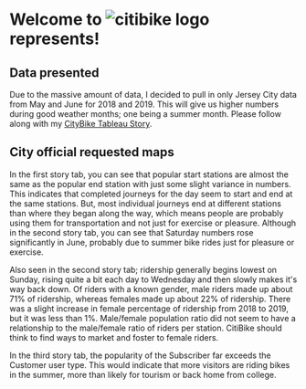 # Welcome to ![citibike logo](https://github.com/rneitzey/rneitzey/blob/master/citibike.jpg) represents!

## Data presented
Due to the massive amount of data, I decided to pull in only Jersey City data from May and June for 2018 and 2019. This will give us higher numbers during good weather months; one being a summer month. Please follow along with my [CityBike Tableau Story](https://public.tableau.com/profile/regina.neitzey#!/vizhome/CityBike_15846743652260/20182019fromMayJune-JerseyCitydata). 

## City official requested maps
In the first story tab, you can see that popular start stations are almost the same as the popular end station with just some slight variance in numbers. This indicates that completed journeys for the day seem to start and end at the same stations.  But, most individual journeys end at different stations than where they began along the way, which means people are probably using them for transportation and not just for exercise or pleasure. Although in the second story tab, you can see that Saturday numbers rose significantly in June, probably due to summer bike rides just for pleasure or exercise. 

Also seen in the second story tab; ridership generally begins lowest on Sunday, rising quite a bit each day to Wednesday and then slowly makes it's way back down. Of riders with a known gender, male riders made up about 71% of ridership, whereas females made up about 22% of ridership. There was a slight increase in female percentage of ridership from 2018 to 2019, but it was less than 1%. Male/female population ratio did not seem to have a relationship to the male/female ratio of riders per station. CitiBike should think to find ways to market and foster to female riders. 

In the third story tab, the popularity of the Subscriber far exceeds the Customer user type.  This would indicate that more visitors are riding bikes in the summer, more than likely for tourism or back home from college.
